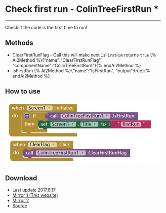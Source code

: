 # Check first run - ColinTreeFirstRun *

---

Check if the code is the first time to run!

## Methods

* ClearFirstRunFlag - Call this will make next `IsFirstRun` returns `true`
  {% Ai2Method %}{"name":"ClearFirstRunFlag", "componentName":"ColinTreeFirstRun1"}{% endAi2Method %}
* IsFirstRun
  {% Ai2Method %}{"name":"IsFirstRun", "output":true}{% endAi2Method %}

## How to use

![](../images/ColinTreeFirstRun/code.png)

## Download

* Last update 2017.8.17
* <a href="/aix/cn.colintree.aix.ColinTreeFirstRun.aix" target="_blank">Mirror 1 (This website)</a>
* [Mirror 2](https://raw.githubusercontent.com/OpenSourceAIX/ColinTreeFirstRun/master/cn.colintree.aix.ColinTreeFirstRun.aix)
* [Source](https://github.com/OpenSourceAIX/ColinTreeFirstRun)